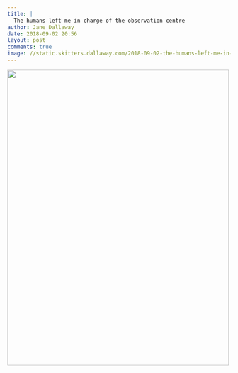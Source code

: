 ```yaml
---
title: |
  The humans left me in charge of the observation centre
author: Jane Dallaway
date: 2018-09-02 20:56
layout: post
comments: true
image: //static.skitters.dallaway.com/2018-09-02-the-humans-left-me-in-charge-of-the-observation-centre-thumb-1-IMG-6210.JPG
---
```


<div>
        <a href="//static.skitters.dallaway.com/2018-09-02-the-humans-left-me-in-charge-of-the-observation-centre-fullsize-1-IMG-6210.JPG">
          <img src="//static.skitters.dallaway.com/2018-09-02-the-humans-left-me-in-charge-of-the-observation-centre-thumb-1-IMG-6210.JPG" width="500" height="667"/>
        </a>
      </div>


  
      